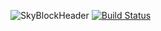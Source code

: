 ![SkyBlockHeader](https://i.imgur.com/Ig4dmwQ.png)
[![Build Status](https://jenkins.peachessupport.xyz/job/EpicSkyblock/badge/icon)](https://jenkins.peachessupport.xyz/job/EpicSkyblock/)
